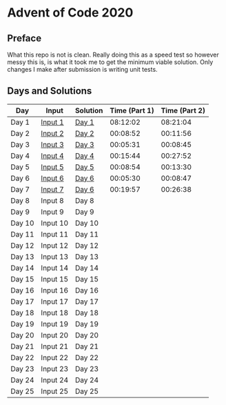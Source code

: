 # Advent of Code 2020

## Preface

What this repo is not is clean. 
Really doing this as a speed test so however messy this is, is what it took me to get the minimum viable solution. Only changes I make after submission is writing unit tests.

## Days and Solutions
| Day    | Input | Solution | Time (Part 1) | Time (Part 2) |
| ------ | ----- | -------- | ------------- | ------------- | 
| Day 1  | [Input 1](https://github.com/sirNikolai/AdventOfCode2020/blob/master/src/main/resources/Day1.txt) | [Day 1](https://github.com/sirNikolai/AdventOfCode2020/blob/master/src/main/java/io/github/sirnikolai/days/Day1.java) | 08:12:02 | 08:21:04 | 
| Day 2  | [Input 2](https://github.com/sirNikolai/AdventOfCode2020/blob/master/src/main/resources/Day2.txt) | [Day 2](https://github.com/sirNikolai/AdventOfCode2020/blob/master/src/main/java/io/github/sirnikolai/days/Day2.java) | 00:08:52 | 00:11:56 | 
| Day 3  | [Input 3](https://github.com/sirNikolai/AdventOfCode2020/blob/master/src/main/resources/Day3.txt) | [Day 3](https://github.com/sirNikolai/AdventOfCode2020/blob/master/src/main/java/io/github/sirnikolai/days/Day3.java) | 00:05:31 | 00:08:45 |
| Day 4  | [Input 4](https://github.com/sirNikolai/AdventOfCode2020/blob/master/src/main/resources/Day4.txt) | [Day 4](https://github.com/sirNikolai/AdventOfCode2020/blob/master/src/main/java/io/github/sirnikolai/days/Day4.java) | 00:15:44 | 00:27:52 |
| Day 5  | [Input 5](https://github.com/sirNikolai/AdventOfCode2020/blob/master/src/main/resources/Day5.txt) | [Day 5](https://github.com/sirNikolai/AdventOfCode2020/blob/master/src/main/java/io/github/sirnikolai/days/Day5.java) | 00:08:54 | 00:13:30 |
| Day 6  | [Input 6](https://github.com/sirNikolai/AdventOfCode2020/blob/master/src/main/resources/Day6.txt) | [Day 6](https://github.com/sirNikolai/AdventOfCode2020/blob/master/src/main/java/io/github/sirnikolai/days/Day6.java) | 00:05:30 | 00:08:47 | 
| Day 7  | [Input 7](https://github.com/sirNikolai/AdventOfCode2020/blob/master/src/main/resources/Day7.txt) | [Day 6](https://github.com/sirNikolai/AdventOfCode2020/blob/master/src/main/java/io/github/sirnikolai/days/Day7.java) | 00:19:57 | 00:26:38 | 
| Day 8  | Input 8  | Day 8  |               |               |  
| Day 9  | Input 9  | Day 9  |               |               |  
| Day 10 | Input 10 | Day 10 |               |               | 
| Day 11 | Input 11 | Day 11 |               |               |
| Day 12 | Input 12 | Day 12 |               |               |
| Day 13 | Input 13 | Day 13 |               |               |
| Day 14 | Input 14 | Day 14 |               |               |
| Day 15 | Input 15 | Day 15 |               |               |
| Day 16 | Input 16 | Day 16 |               |               | 
| Day 17 | Input 17 | Day 17 |               |               |
| Day 18 | Input 18 | Day 18 |               |               |
| Day 19 | Input 19 | Day 19 |               |               |
| Day 20 | Input 20 | Day 20 |               |               |
| Day 21 | Input 21 | Day 21 |               |               | 
| Day 22 | Input 22 | Day 22 |               |               |
| Day 23 | Input 23 | Day 23 |               |               |
| Day 24 | Input 24 | Day 24 |               |               |
| Day 25 | Input 25 | Day 25 |               |               |

